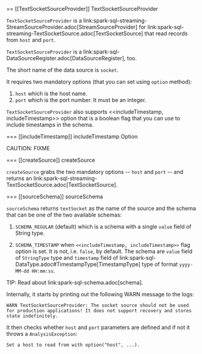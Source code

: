 == [[TextSocketSourceProvider]] TextSocketSourceProvider

`TextSocketSourceProvider` is a link:spark-sql-streaming-StreamSourceProvider.adoc[StreamSourceProvider] for link:spark-sql-streaming-TextSocketSource.adoc[TextSocketSource] that read records from `host` and `port`.

`TextSocketSourceProvider` is a link:spark-sql-DataSourceRegister.adoc[DataSourceRegister], too.

The short name of the data source is `socket`.

It requires two mandatory options (that you can set using `option` method):

1. `host` which is the host name.
2. `port` which is the port number. It must be an integer.

`TextSocketSourceProvider` also supports <<includeTimestamp, includeTimestamp>> option that is a boolean flag that you can use to include timestamps in the schema.

=== [[includeTimestamp]] includeTimestamp Option

CAUTION: FIXME

=== [[createSource]] createSource

`createSource` grabs the two mandatory options -- `host` and `port` -- and returns an link:spark-sql-streaming-TextSocketSource.adoc[TextSocketSource].

=== [[sourceSchema]] sourceSchema

`sourceSchema` returns `textSocket` as the name of the source and the schema that can be one of the two available schemas:

1. `SCHEMA_REGULAR` (default) which is a schema with a single `value` field of String type.

2. `SCHEMA_TIMESTAMP` when `<<includeTimestamp, includeTimestamp>>` flag option is set. It is not, i.e. `false`, by default. The schema are `value` field of `StringType` type and `timestamp` field of link:spark-sql-DataType.adoc#TimestampType[TimestampType] type of format `yyyy-MM-dd HH:mm:ss`.

TIP: Read about link:spark-sql-schema.adoc[schema].

Internally, it starts by printing out the following WARN message to the logs:

```
WARN TextSocketSourceProvider: The socket source should not be used for production applications! It does not support recovery and stores state indefinitely.
```

It then checks whether `host` and `port` parameters are defined and if not it throws a `AnalysisException`:

```
Set a host to read from with option("host", ...).
```
